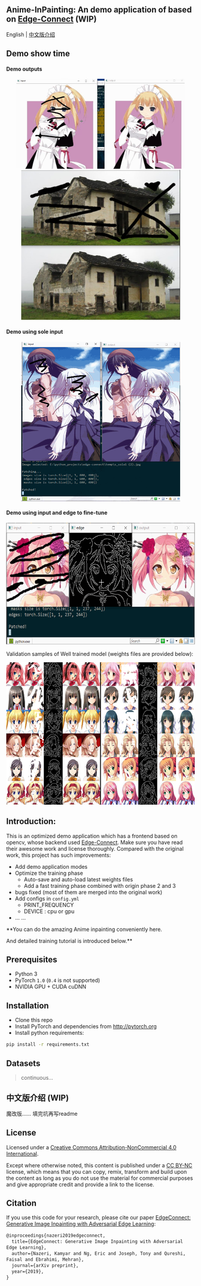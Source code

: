 Anime-InPainting: An demo application of based on [Edge-Connect](https://github.com/knazeri/edge-connect) (WIP)
---------------------------------------------------------------------------------------------------------------

English | [中文版介绍](#jump_zh)     

## Demo show time
#### Demo outputs
<p align="center">
<img src="files/demo_shortcut2.jpg" width="450" height="240">
<img src="files/demo_house.jpg" width="425" height="400">
</p>

#### Demo using sole input
<p align="center">
<img src="files/cut2.gif" width="425" height="425">
</p>

#### Demo using input and edge to fine-tune
<p align="center">
<img src="files/cut3.gif" width="608" height="324">
</p>

Validation samples of Well trained model  (weights files are provided below):

<p align="center">
<img src="files/2069500.png" width="640" height="380">
</p>

Introduction:
-----
This is an optimized demo application which has a frontend based on opencv, whose backend used [Edge-Connect](https://github.com/knazeri/edge-connect). Make sure you have read their awesome work and license thoroughly.
Compared with the original work, this project has such improvements:    
- Add demo application modes
- Optimize the training phase
  - Auto-save and auto-load latest weights files
  - Add a fast training phase combined with origin phase 2 and 3
- bugs fixed (most of them are merged into the original work)
- Add configs in `config.yml`
  - PRINT_FREQUENCY
  - DEVICE : cpu or gpu
- ... ...

**You can do the amazing Anime inpainting conveniently here.

And detailed training tutorial is introduced below.**

## Prerequisites
- Python 3
- PyTorch `1.0` (`0.4` is not supported)
- NVIDIA GPU + CUDA cuDNN

## Installation
- Clone this repo
- Install PyTorch and dependencies from http://pytorch.org
- Install python requirements:
```bash
pip install -r requirements.txt
```

## Datasets

> continuous...

<span id="jump_zh">中文版介绍 (WIP)</span>
-----
魔改版……
填完坑再写readme





## License
Licensed under a [Creative Commons Attribution-NonCommercial 4.0 International](https://creativecommons.org/licenses/by-nc/4.0/).

Except where otherwise noted, this content is published under a [CC BY-NC](https://creativecommons.org/licenses/by-nc/4.0/) license, which means that you can copy, remix, transform and build upon the content as long as you do not use the material for commercial purposes and give appropriate credit and provide a link to the license.


## Citation
If you use this code for your research, please cite our paper <a href="https://arxiv.org/abs/1901.00212">EdgeConnect: Generative Image Inpainting with Adversarial Edge Learning</a>:

```
@inproceedings{nazeri2019edgeconnect,
  title={EdgeConnect: Generative Image Inpainting with Adversarial Edge Learning},
  author={Nazeri, Kamyar and Ng, Eric and Joseph, Tony and Qureshi, Faisal and Ebrahimi, Mehran},
  journal={arXiv preprint},
  year={2019},
}
```

